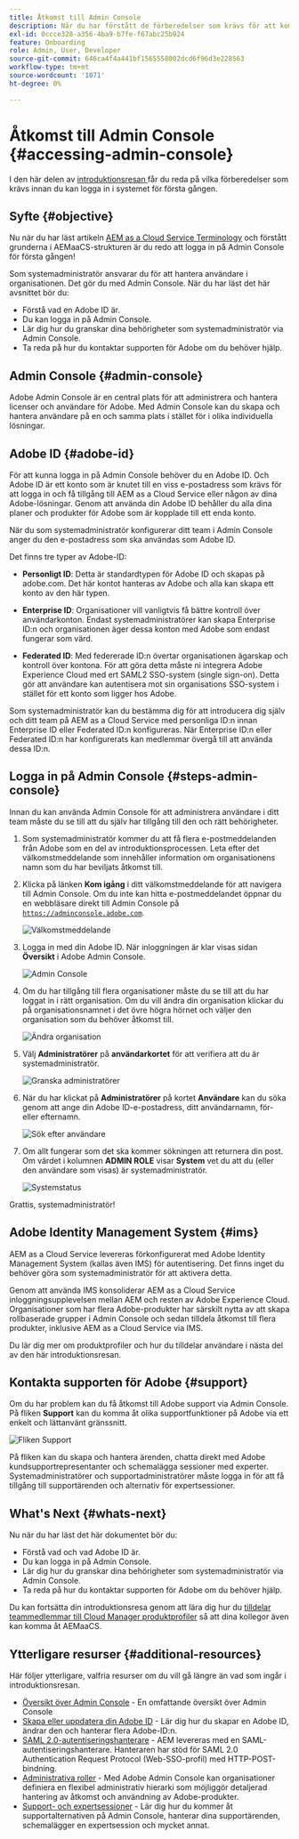 ```yaml
---
title: Åtkomst till Admin Console
description: När du har förstått de förberedelser som krävs för att komma igång och grunderna i AEMaaCS-strukturen är du redo att logga in på Admin Console för första gången.
exl-id: 0ccce328-a356-4ba9-b7fe-f67abc25b924
feature: Onboarding
role: Admin, User, Developer
source-git-commit: 646ca4f4a441bf1565558002dcd6f96d3e228563
workflow-type: tm+mt
source-wordcount: '1071'
ht-degree: 0%

---
```


# Åtkomst till Admin Console {#accessing-admin-console}

I den här delen av [introduktionsresan ](overview.md) får du reda på vilka förberedelser som krävs innan du kan logga in i systemet för första gången.

## Syfte {#objective}

Nu när du har läst artikeln [AEM as a Cloud Service Terminology](terminology.md) och förstått grunderna i AEMaaCS-strukturen är du redo att logga in på Admin Console för första gången!

Som systemadministratör ansvarar du för att hantera användare i organisationen. Det gör du med Admin Console. När du har läst det här avsnittet bör du:

* Förstå vad en Adobe ID är.
* Du kan logga in på Admin Console.
* Lär dig hur du granskar dina behörigheter som systemadministratör via Admin Console.
* Ta reda på hur du kontaktar supporten för Adobe om du behöver hjälp.

## Admin Console {#admin-console}

Adobe Admin Console är en central plats för att administrera och hantera licenser och användare för Adobe. Med Admin Console kan du skapa och hantera användare på en och samma plats i stället för i olika individuella lösningar.

## Adobe ID {#adobe-id}

För att kunna logga in på Admin Console behöver du en Adobe ID. Och Adobe ID är ett konto som är knutet till en viss e-postadress som krävs för att logga in och få tillgång till AEM as a Cloud Service eller någon av dina Adobe-lösningar. Genom att använda din Adobe ID behåller du alla dina planer och produkter för Adobe som är kopplade till ett enda konto.

När du som systemadministratör konfigurerar ditt team i Admin Console anger du den e-postadress som ska användas som Adobe ID.

Det finns tre typer av Adobe-ID:

* **Personligt ID**: Detta är standardtypen för Adobe ID och skapas på adobe.com. Det här kontot hanteras av Adobe och alla kan skapa ett konto av den här typen.

* **Enterprise ID**: Organisationer vill vanligtvis få bättre kontroll över användarkonton. Endast systemadministratörer kan skapa Enterprise ID:n och organisationen äger dessa konton med Adobe som endast fungerar som värd.

* **Federated ID**: Med federerade ID:n övertar organisationen ägarskap och kontroll över kontona. För att göra detta måste ni integrera Adobe Experience Cloud med ert SAML2 SSO-system (single sign-on). Detta gör att användare kan autentisera mot sin organisations SSO-system i stället för ett konto som ligger hos Adobe.

Som systemadministratör kan du bestämma dig för att introducera dig själv och ditt team på AEM as a Cloud Service med personliga ID:n innan Enterprise ID eller Federated ID:n konfigureras. När Enterprise ID:n eller Federated ID:n har konfigurerats kan medlemmar övergå till att använda dessa ID:n.

## Logga in på Admin Console {#steps-admin-console}

Innan du kan använda Admin Console för att administrera användare i ditt team måste du se till att du själv har tillgång till den och rätt behörigheter.

1. Som systemadministratör kommer du att få flera e-postmeddelanden från Adobe som en del av introduktionsprocessen. Leta efter det välkomstmeddelande som innehåller information om organisationens namn som du har beviljats åtkomst till.

1. Klicka på länken **Kom igång** i ditt välkomstmeddelande för att navigera till Admin Console. Om du inte kan hitta e-postmeddelandet öppnar du en webbläsare direkt till Admin Console på [`https://adminconsole.adobe.com`](https://adminconsole.adobe.com).

   ![Välkomstmeddelande](/help/journey-onboarding/assets/get-started-email.png)

1. Logga in med din Adobe ID. När inloggningen är klar visas sidan **Översikt** i Adobe Admin Console.

   ![Admin Console](/help/journey-onboarding/assets/get-started1.png)

1. Om du har tillgång till flera organisationer måste du se till att du har loggat in i rätt organisation. Om du vill ändra din organisation klickar du på organisationsnamnet i det övre högra hörnet och väljer den organisation som du behöver åtkomst till.

   ![Ändra organisation](/help/journey-onboarding/assets/admin-console-orgswitch.png)

1. Välj **Administratörer** på **användarkortet** för att verifiera att du är systemadministratör.

   ![Granska administratörer](/help/journey-onboarding/assets/get-started2.png)

1. När du har klickat på **Administratörer** på kortet **Användare** kan du söka genom att ange din Adobe ID-e-postadress, ditt användarnamn, för- eller efternamn.

   ![Sök efter användare](/help/journey-onboarding/assets/get-started3.png)

1. Om allt fungerar som det ska kommer sökningen att returnera din post. Om värdet i kolumnen **ADMIN ROLE** visar **System** vet du att du (eller den användare som visas) är systemadministratör.

   ![Systemstatus](/help/journey-onboarding/assets/get-started4.png)

Grattis, systemadministratör!

## Adobe Identity Management System {#ims}

AEM as a Cloud Service levereras förkonfigurerat med Adobe Identity Management System (kallas även IMS) för autentisering. Det finns inget du behöver göra som systemadministratör för att aktivera detta.

Genom att använda IMS konsoliderar AEM as a Cloud Service inloggningsupplevelsen mellan AEM och resten av Adobe Experience Cloud. Organisationer som har flera Adobe-produkter har särskilt nytta av att skapa rollbaserade grupper i Admin Console och sedan tilldela åtkomst till flera produkter, inklusive AEM as a Cloud Service via IMS.

Du lär dig mer om produktprofiler och hur du tilldelar användare i nästa del av den här introduktionsresan.

## Kontakta supporten för Adobe {#support}

Om du har problem kan du få åtkomst till Adobe support via Admin Console. På fliken **Support** kan du komma åt olika supportfunktioner på Adobe via ett enkelt och lättanvänt gränssnitt.

![Fliken Support](/help/journey-onboarding/assets/support-menu.png)

På fliken kan du skapa och hantera ärenden, chatta direkt med Adobe kundsupportrepresentanter och schemalägga sessioner med experter. Systemadministratörer och supportadministratörer måste logga in för att få tillgång till supportärenden och alternativ för expertsessioner.

## What&#39;s Next {#whats-next}

Nu när du har läst det här dokumentet bör du:

* Förstå vad och vad Adobe ID är.
* Du kan logga in på Admin Console.
* Lär dig hur du granskar dina behörigheter som systemadministratör via Admin Console.
* Ta reda på hur du kontaktar supporten för Adobe om du behöver hjälp.

Du kan fortsätta din introduktionsresa genom att lära dig hur du [tilldelar teammedlemmar till Cloud Manager produktprofiler](assign-profiles-cloud-manager.md) så att dina kollegor även kan komma åt AEMaaCS.

## Ytterligare resurser {#additional-resources}

Här följer ytterligare, valfria resurser om du vill gå längre än vad som ingår i introduktionsresan.

* [Översikt över Admin Console](https://helpx.adobe.com/enterprise/using/admin-console.html) - En omfattande översikt över Admin Console
* [Skapa eller uppdatera din Adobe ID](https://helpx.adobe.com/ca/manage-account/using/create-update-adobe-id.html#HowtocreateorupdateyourAdobeID) - Lär dig hur du skapar en Adobe ID, ändrar den och hanterar flera Adobe-ID:n.
* [SAML 2.0-autentiseringshanterare](https://experienceleague.adobe.com/docs/experience-manager-65/administering/security/saml-2-0-authenticationhandler.html) - AEM levereras med en SAML-autentiseringshanterare. Hanteraren har stöd för SAML 2.0 Authentication Request Protocol (Web-SSO-profil) med HTTP-POST-bindning.
* [Administrativa roller](https://helpx.adobe.com/enterprise/using/admin-roles.ug.html) - Med Adobe Admin Console kan organisationer definiera en flexibel administrativ hierarki som möjliggör detaljerad hantering av åtkomst och användning av Adobe-produkter.
* [Support- och expertsessioner](https://helpx.adobe.com/enterprise/admin-guide.html/enterprise/using/support-for-experience-cloud.ug.html) - Lär dig hur du kommer åt supportalternativen på Admin Console, hanterar dina supportärenden, schemalägger en expertsession och mycket annat.
